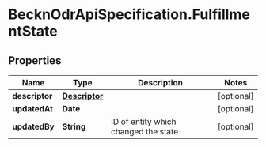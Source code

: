 # BecknOdrApiSpecification.FulfillmentState

## Properties

Name | Type | Description | Notes
------------ | ------------- | ------------- | -------------
**descriptor** | [**Descriptor**](Descriptor.md) |  | [optional] 
**updatedAt** | **Date** |  | [optional] 
**updatedBy** | **String** | ID of entity which changed the state | [optional] 


